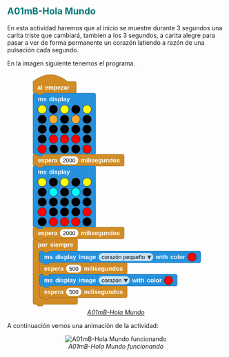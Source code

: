## <FONT COLOR=#007575>**A01mB-Hola Mundo**</font>
En esta actividad haremos que al inicio se muestre durante 3 segundos una carita triste que cambiará, tambien a los 3 segundos, a carita alegre para pasar a ver de forma permanente un corazón latiendo a razón de una pulsación cada segundo.

En la imagen siguiente tenemos el programa.

<center>

![A01mB-Hola Mundo](../img/actividadesmB/A01mB.png)  
*[A01mB-Hola Mundo](../program/actividadesmB/A01mB_HolaMundo.ubp)*

</center>

A continuación vemos una animación de la actividad:

<center>

![A01mB-Hola Mundo funcionando](../img/actividadesmB/A01mB.gif)  
*A01mB-Hola Mundo funcionando*

</center>